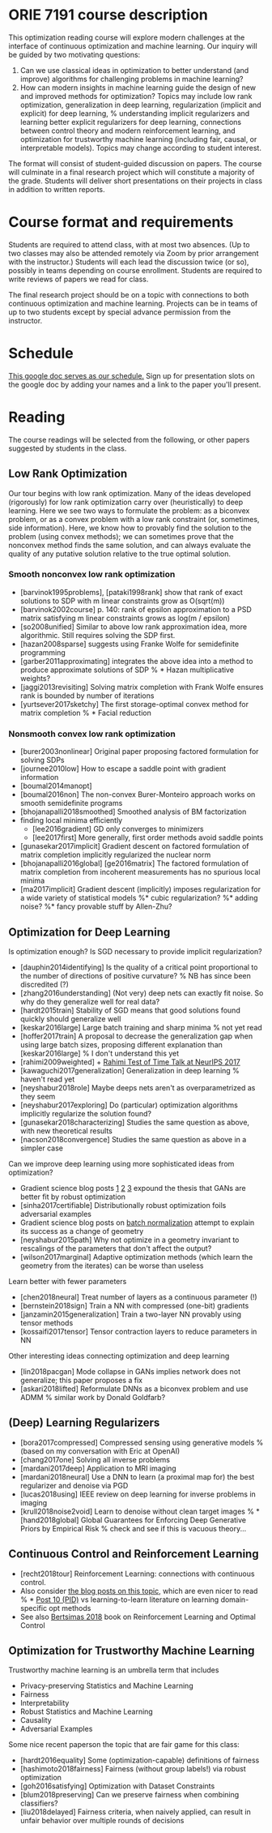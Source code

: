 # ORIE 7191 course description

This optimization reading course will explore modern challenges
at the interface of continuous optimization and machine learning.
Our inquiry will be guided by two motivating questions:
1) Can we use classical ideas in optimization to better understand
(and improve) algorithms for challenging problems in machine learning?
2) How can modern insights in machine learning guide the design of
new and improved methods for optimization?
Topics may include low rank optimization,
generalization in deep learning,
regularization (implicit and explicit) for deep learning,
% understanding implicit regularizers and learning better explicit regularizers for deep learning,
connections between control theory and modern reinforcement learning,
and optimization for trustworthy machine learning (including fair, causal, or interpretable models).
Topics may change according to student interest.

The format will consist of student-guided discussion on papers.
The course will culminate in a final research project
which will constitute a majority of the grade.
Students will deliver short presentations on their projects in class
in addition to written reports.

# Course format and requirements

Students are required to attend class, with at most two absences.
(Up to two classes may also be attended remotely via Zoom
by prior arrangement with the instructor.)
Students will each lead the discussion twice (or so), possibly in teams
depending on course enrollment.
Students are required to write reviews of papers we read for class.

The final research project should be on a topic with connections
to both continuous optimization and machine learning.
Projects can be in teams of up to two students except by
special advance permission from the instructor.

# Schedule

[This google doc serves as our schedule.](https://docs.google.com/spreadsheets/d/1eSJn0_ANEXfOsZZrYwHoQ6F00FKBLz4olbKVtOLoE40/edit?usp=sharing)
Sign up for presentation slots on the google doc
by adding your names and a link to the paper you'll present.

# Reading

The course readings will be selected from the following,
or other papers suggested by students in the class.

## Low Rank Optimization

Our tour begins with low rank optimization.
Many of the ideas developed (rigorously) for low rank optimization
carry over (heuristically) to deep learning.
Here we see two ways to formulate the problem: as a biconvex
problem, or as a convex problem with a low rank constraint
(or, sometimes, side information).
Here, we know how to provably find the solution to the problem
(using convex methods); we can sometimes prove that the nonconvex
method finds the same solution, and can always evaluate the quality
of any putative solution relative to the true optimal solution.

### Smooth nonconvex low rank optimization

* [barvinok1995problems], [pataki1998rank] show that rank of exact solutions to SDP with m linear constraints grow as O(sqrt(m))
* [barvinok2002course] p. 140: rank of epsilon approximation to a PSD matrix satisfying m linear constraints grows as log(m / epsilon)
* [so2008unified] Similar to above low rank approximation idea, more algorithmic. Still requires solving the SDP first.
* [hazan2008sparse] suggests using Franke Wolfe for semidefinite programming
* [garber2011approximating] integrates the above idea into a method to produce approximate solutions of SDP
% * Hazan multiplicative weights?
* [jaggi2013revisiting] Solving matrix completion with Frank Wolfe ensures rank is bounded by number of iterations
* [yurtsever2017sketchy] The first storage-optimal convex method for matrix completion
% * Facial reduction

### Nonsmooth convex low rank optimization

* [burer2003nonlinear] Original paper proposing factored formulation for solving SDPs
* [journee2010low] How to escape a saddle point with gradient information
* [boumal2014manopt]
* [boumal2016non] The non-convex Burer-Monteiro approach works on smooth semidefinite programs
* [bhojanapalli2018smoothed] Smoothed analysis of BM factorization
* finding local minima efficiently
  * [lee2016gradient] GD only converges to minimizers
  * [lee2017first] More generally, first order methods avoid saddle points
* [gunasekar2017implicit] Gradient descent on factored formulation of matrix completion implicitly regularized the nuclear norm
* [bhojanapalli2016global] [ge2016matrix] The factored formulation of matrix completion from incoherent measurements has no spurious local minima
* [ma2017implicit] Gradient descent (implicitly) imposes regularization for a wide variety of statistical models
%* cubic regularization?
%* adding noise?
%* fancy provable stuff by Allen-Zhu?

<!-- Streaming low rank optimization

* grouse
* balzano recent review -->

## Optimization for Deep Learning

Is optimization enough? Is SGD necessary to provide implicit regularization?
  * [dauphin2014identifying] Is the quality of a critical point proportional to the number of directions of positive curvature? % NB has since been discredited (?)
  * [zhang2016understanding] (Not very) deep nets can exactly fit noise. So why do they generalize well for real data?
  * [hardt2015train] Stability of SGD means that good solutions found quickly should generalize well
  * [keskar2016large] Large batch training and sharp minima % not yet read
  * [hoffer2017train] A proposal to decrease the generalization gap when using large batch sizes, proposing different explanation than [keskar2016large] % I don't understand this yet
  * [rahimi2009weighted] + [Rahimi Test of Time Talk at NeurIPS 2017](https://www.youtube.com/watch?v=Qi1Yry33TQE)
  * [kawaguchi2017generalization] Generalization in deep learning % haven't read yet
  * [neyshabur2018role] Maybe deeps nets aren't as overparametrized as they seem
  * [neyshabur2017exploring] Do (particular) optimization algorithms implicitly regularize the solution found?
  * [gunasekar2018characterizing] Studies the same question as above, with new theoretical results
  * [nacson2018convergence] Studies the same question as above in a simpler case

Can we improve deep learning using more sophisticated ideas from optimization?
* Gradient science blog posts [1](https://gradientscience.org/intro_adversarial/) [2](https://gradientscience.org/robust_opt_pt1/) [3](https://gradientscience.org/robust_opt_pt2/) expound the thesis that GANs are better fit by robust optimization
* [sinha2017certifiable] Distributionally robust optimization foils adversarial examples
* Gradient science blog posts on [batch normalization](https://gradientscience.org/batchnorm/) attempt to explain its success as a change of geometry
* [neyshabur2015path] Why not optimize in a geometry invariant to rescalings of the parameters that don't affect the output?
* [wilson2017marginal] Adaptive optimization methods (which learn the geometry from the iterates) can be worse than useless

Learn better with fewer parameters
  * [chen2018neural] Treat number of layers as a continuous parameter (!)
  * [bernstein2018sign] Train a NN with compressed (one-bit) gradients
  * [janzamin2015generalization] Train a two-layer NN provably using tensor methods
  * [kossaifi2017tensor] Tensor contraction layers to reduce parameters in NN

Other interesting ideas connecting optimization and deep learning
* [lin2018pacgan] Mode collapse in GANs implies network does not generalize; this paper proposes a fix
* [askari2018lifted] Reformulate DNNs as a biconvex problem and use ADMM % similar work by Donald Goldfarb?


## (Deep) Learning Regularizers

* [bora2017compressed] Compressed sensing using generative models %(based on my conversation with Eric at OpenAI)
* [chang2017one] Solving all inverse problems
* [mardani2017deep] Application to MRI imaging
* [mardani2018neural] Use a DNN to learn (a proximal map for) the best regularizer and denoise via PGD
* [lucas2018using] IEEE review on deep learning for inverse problems in imaging
* [krull2018noise2void] Learn to denoise without clean target images
% * [hand2018global] Global Guarantees for Enforcing Deep Generative Priors by Empirical Risk % check and see if this is vacuous theory...

## Continuous Control and Reinforcement Learning

* [recht2018tour] Reinforcement Learning: connections with continuous control.
* Also consider [the blog posts on this topic](http://www.argmin.net/2018/06/25/outsider-rl/), which are even nicer to read
% * [Post 10 (PID)](http://www.argmin.net/2018/04/19/pid/) vs learning-to-learn literature on learning domain-specific opt methods
* See also [Bertsimas 2018](http://web.mit.edu/dimitrib/www/RLbook.html) book on Reinforcement Learning and Optimal Control

## Optimization for Trustworthy Machine Learning

Trustworthy machine learning is an umbrella term that includes
*  Privacy-preserving Statistics and Machine Learning
*  Fairness
*  Interpretability
*  Robust Statistics and Machine Learning
*  Causality
*  Adversarial Examples

Some nice recent paperson the topic that are fair game for this class:
* [hardt2016equality] Some (optimization-capable) definitions of fairness
* [hashimoto2018fairness] Fairness (without group labels!) via robust optimization
* [goh2016satisfying] Optimization with Dataset Constraints
* [blum2018preserving] Can we preserve fairness when combining classifiers?
* [liu2018delayed] Fairness criteria, when naively applied, can result in unfair behavior over multiple rounds of decisions

<!--
# Check their recent papers for other stuff to add
Elad Hazan
Alex Dimakis (+ Eric Price)
Nati Srebro
Ben Recht (argmin)
Alex Madry (gradientscience)
Sanjeev Arora (offconvex)
Moritz Hardt
Maya Gupta
Jacob Abernethy
Recent best papers at ICML/NIPS

# Questions to ask

* Boumal: what's the best ref on manopt?
* Chouldechova: good fairness readings?
* Andrew Wilson: more good papers
-->
